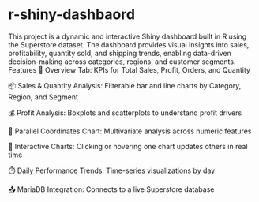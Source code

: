 # r-shiny-dashbaord
This project is a dynamic and interactive Shiny dashboard built in R using the Superstore dataset. The dashboard provides visual insights into sales, profitability, quantity sold, and shipping trends, enabling data-driven decision-making across categories, regions, and customer segments.
Features
📌 Overview Tab: KPIs for Total Sales, Profit, Orders, and Quantity

📦 Sales & Quantity Analysis: Filterable bar and line charts by Category, Region, and Segment

💰 Profit Analysis: Boxplots and scatterplots to understand profit drivers

🧮 Parallel Coordinates Chart: Multivariate analysis across numeric features

🔄 Interactive Charts: Clicking or hovering one chart updates others in real time

⏱️ Daily Performance Trends: Time-series visualizations by day

📤 MariaDB Integration: Connects to a live Superstore database 
